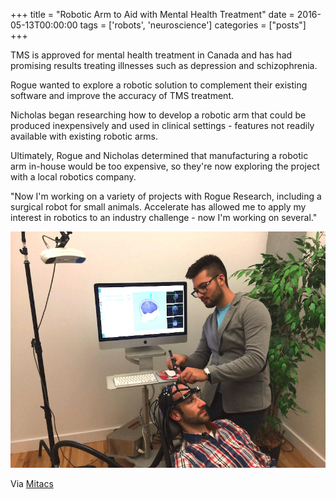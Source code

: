 +++
title = "Robotic Arm to Aid with Mental Health Treatment"
date = 2016-05-13T00:00:00
tags = ['robots', 'neuroscience']
categories = ["posts"]
+++


TMS is approved for mental health treatment in Canada and has had promising results treating illnesses such as depression and schizophrenia.

Rogue wanted to explore a robotic solution to complement their existing software and improve the accuracy of TMS treatment.

<!--more-->

Nicholas began researching how to develop a robotic arm that could be produced inexpensively and used in clinical settings - features not readily available with existing robotic arms.

Ultimately, Rogue and Nicholas determined that manufacturing a robotic arm in-house would be too expensive, so they're now exploring the project with a local robotics company.

"Now I'm working on a variety of projects with Rogue Research, including a surgical robot for small animals. Accelerate has allowed me to apply my interest in robotics to an industry challenge - now I'm working on several."

![Neuronavigation](nick-brainsight.jpg)

Via [Mitacs](https://www.mitacs.ca/en/newsroom/success-story/robotic-arm-aid-mental-health-treatment)